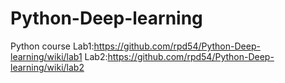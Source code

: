# Python-Deep-learning
Python course
Lab1:https://github.com/rpd54/Python-Deep-learning/wiki/lab1
Lab2:https://github.com/rpd54/Python-Deep-learning/wiki/lab2
